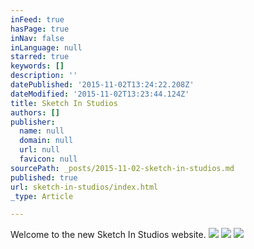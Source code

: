 ```yaml
---
inFeed: true
hasPage: true
inNav: false
inLanguage: null
starred: true
keywords: []
description: ''
datePublished: '2015-11-02T13:24:22.208Z'
dateModified: '2015-11-02T13:23:44.124Z'
title: Sketch In Studios
authors: []
publisher:
  name: null
  domain: null
  url: null
  favicon: null
sourcePath: _posts/2015-11-02-sketch-in-studios.md
published: true
url: sketch-in-studios/index.html
_type: Article

---
```

Welcome to the new Sketch In Studios website.
![](https://the-grid-user-content.s3-us-west-2.amazonaws.com/6fe5d48e-fc11-4d70-b14e-4f4c502c6943.jpg)
![](https://the-grid-user-content.s3-us-west-2.amazonaws.com/c4e5dd0f-80a5-4a28-8f55-4e645c3b260a.jpg)
![](https://the-grid-user-content.s3-us-west-2.amazonaws.com/bc590de5-5980-44e6-9f8c-94dbd3ae3c4a.jpg)